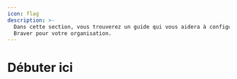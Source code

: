 ```yaml
---
icon: flag
description: >-
  Dans cette section, vous trouverez un guide qui vous aidera à configurer
  Braver pour votre organisation.
---
```


# Débuter ici

